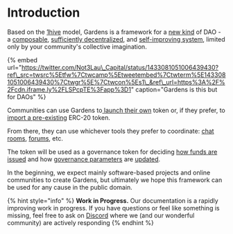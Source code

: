 # Introduction

Based on the [1hive](https://wiki.1hive.org/) model, Gardens is a framework for a [new kind](on-chain-governance/garden-framework/) of DAO - a [composable](additional-resources/philosophy/composability.md), [sufficiently decentralized](additional-resources/philosophy/sufficient-decentralizion.md), and [self-improving system](https://forum.1hive.org/t/together-we-thrive/1278), limited only by your community's collective imagination.

{% embed url="https://twitter.com/Not3Lau\_Capital/status/1433081051006439430?ref\_src=twsrc%5Etfw%7Ctwcamp%5Etweetembed%7Ctwterm%5E1433081051006439430%7Ctwgr%5E%7Ctwcon%5Es1\_&ref\_url=https%3A%2F%2Fcdn.iframe.ly%2FLSPcpTE%3Fapp%3D1" caption="Gardens is this but for DAOs" %}

Communities can use Gardens to[ launch their own](garden-creators/garden-modes.md#veneto-gardens) token or, if they prefer, to [import a pre-existing](garden-creators/garden-modes.md#boboli-gardens) ERC-20 token.

From there, they can use whichever tools they prefer to coordinate: [chat rooms](off-chain-governance/discord-and-discourse/social-spaces-discord.md), [forums](off-chain-governance/discord-and-discourse/forum-discourse.md), etc. 

The token will be used as a governance token for deciding [how funds are issued](on-chain-governance/garden-framework/conviction-voting.md) and how [governance parameters](on-chain-governance/protocol-parameters/decision-voting.md) are [updated](on-chain-governance/garden-framework/decision-voting.md).

In the beginning, we expect mainly software-based projects and online communities to create Gardens, but ultimately we hope this framework can be used for any cause in the public domain.

{% hint style="info" %}
**Work in Progress.** Our documentation is a rapidly improving work in progress. If you have questions or feel like something is missing, feel free to ask on [Discord](https://discord.com/invite/M2EVG4MfR4) where we \(and our wonderful community\) are actively responding
{% endhint %}


